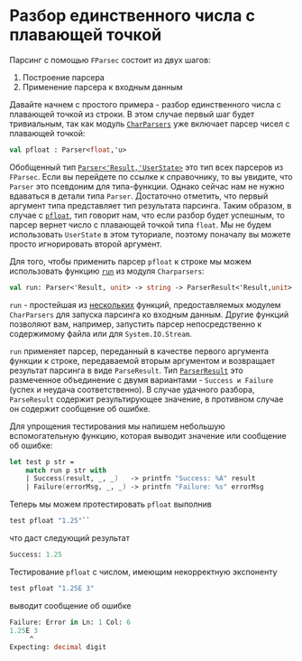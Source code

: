 # Разбор единственного числа с плавающей точкой

Парсинг с помощью `FParsec` состоит из двух шагов:

1. Построение парсера
2. Применение парсера к входным данным

Давайте начнем с простого примера - разбор единственного числа с плавающей точкой из строки.
В этом случае первый шаг будет тривиальным, так как модуль [`CharParsers`](http://www.quanttec.com/fparsec/reference/charparsers.html) уже включает парсер чисел с плавающей точкой:

```fsharp
val pfloat : Parser<float,'u>
```

Обобщенный тип [`Parser<'Result,'UserState>`](http://www.quanttec.com/fparsec/reference/primitives.html#members.Parser) это тип всех парсеров из `FParsec`. 
Если вы перейдете по ссылке к справочнику, то вы увидите, что `Parser` это псевдоним для типа-функции. 
Однако сейчас нам не нужно вдаваться в детали типа `Parser`. Достаточно отметить, что первый аргумент типа представляет тип результата парсинга. 
Таким образом, в случае с [`pfloat`](http://www.quanttec.com/fparsec/reference/charparsers.html#members.pfloat), тип говорит нам, что если разбор будет успешным, то парсер вернет число с плавающей точкой типа `float`. 
Мы не будем использовать `UserState` в этом туториале, поэтому поначалу вы можете просто игнорировать второй аргумент.

Для того, чтобы применить парсер `pfloat` к строке мы можем использовать функцию [`run`](http://www.quanttec.com/fparsec/reference/charparsers.html#members.run) из модуля `Charparsers`:

```fsharp
val run: Parser<'Result, unit> -> string -> ParserResult<'Result,unit>
```

`run` - простейшая из [нескольких](http://www.quanttec.com/fparsec/reference/charparsers.html#interface.runparser-functions) функций, предоставляемых модулем `CharParsers` для запуска парсинга ко входным данным.
Другие функций позволяют вам, например, запустить парсер непосредственно к содержимому файла или для `System.IO.Stream`.

`run` применяет парсер, переданный в качестве первого аргумента функции к строке, передаваемой вторым аргументом и возвращает результат парсинга в виде `ParseResult`. 
Тип [`ParserResult`](http://www.quanttec.com/fparsec/reference/charparsers.html#members.ParserResult) это размеченное объединение с двумя вариантами - `Success и Failure` (успех и неудача соответственно). 
В случае удачного разбора, `ParseResult` содержит результирующее значение, в противном случае он содержит сообщение об ошибке.

Для упрощения тестирования мы напишем небольшую вспомогательную функцию, которая выводит значение или сообщение об ошибке:

```fsharp
let test p str =
    match run p str with
    | Success(result, _, _)   -> printfn "Success: %A" result
    | Failure(errorMsg, _, _) -> printfn "Failure: %s" errorMsg
```

Теперь мы можем протестировать `pfloat` выполнив

```fsharp
test pfloat "1.25"``
```

что даст следующий результат 

```fsharp
Success: 1.25
```

Тестирование `pfloat` с числом, имеющим некорректную экспоненту

```fsharp
test pfloat "1.25E 3"
```

выводит сообщение об ошибке

```fsharp
Failure: Error in Ln: 1 Col: 6
1.25E 3
     ^
Expecting: decimal digit
```